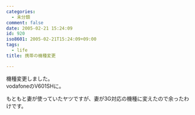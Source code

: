 ```yaml
---
categories:
  - 未分類
comment: false
date: 2005-02-21 15:24:09
id: 920
iso8601: 2005-02-21T15:24:09+09:00
tags:
  - life
title: 携帯の機種変更

---
```


<div class="entry-body">
  <p>機種変更しました。<br />
    vodafoneのV601SHに。</p>

  <p>もともと妻が使っていたヤツですが、妻が3G対応の機種に変えたので余ったわけです。</p>
</div>
